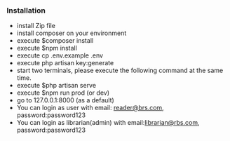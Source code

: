 ### Installation
- install Zip file
- install composer on your environment
- execute  $composer install
- execute  $npm install
- execute cp .env.example .env
- execute php artisan key:generate
- start two terminals, please execute the following command at the same time.
- execute  $php artisan serve
- execute  $npm run prod (or dev)
- go to 127.0.0.1:8000 (as a default)
- You can login as user with email: reader@brs.com, password:password123
- You can login as librarian(admin) with email:librarian@rbs.com, password:password123

